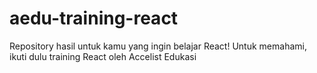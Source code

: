 # aedu-training-react
Repository hasil untuk kamu yang ingin belajar React! Untuk memahami, ikuti dulu training React oleh Accelist Edukasi
